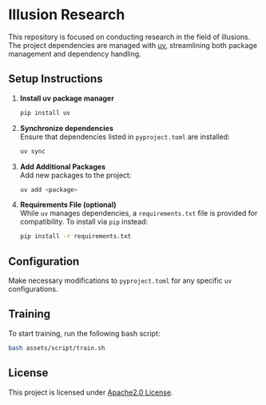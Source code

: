 # Illusion Research

This repository is focused on conducting research in the field of illusions. The project dependencies are managed with [uv](https://pypi.org/project/uv/), streamlining both package management and dependency handling.

## Setup Instructions

1. **Install uv package manager**  
   ```bash
   pip install uv
   ```

2. **Synchronize dependencies**  
   Ensure that dependencies listed in `pyproject.toml` are installed:
   ```bash
   uv sync
   ```

3. **Add Additional Packages**  
   Add new packages to the project:
   ```bash
   uv add <package>
   ```

4. **Requirements File (optional)**  
   While `uv` manages dependencies, a `requirements.txt` file is provided for compatibility. To install via `pip` instead:
   ```bash
   pip install -r requirements.txt
   ```

## Configuration

Make necessary modifications to `pyproject.toml` for any specific `uv` configurations.

## Training

To start training, run the following bash script:
```bash
bash assets/script/train.sh
```

## License

This project is licensed under [Apache2.0 License](LICENSE).
